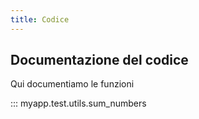 ```yaml
---
title: Codice 
---
```


## Documentazione del codice

Qui documentiamo le funzioni

::: myapp.test.utils.sum_numbers
